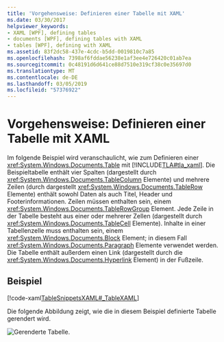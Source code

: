 ```yaml
---
title: 'Vorgehensweise: Definieren einer Tabelle mit XAML'
ms.date: 03/30/2017
helpviewer_keywords:
- XAML [WPF], defining tables
- documents [WPF], defining tables with XAML
- tables [WPF], defining with XAML
ms.assetid: 83f2dc58-437e-4cdc-b5dd-0019810c7a85
ms.openlocfilehash: 7398af6fddae56238e1af3ee4e726420c01ab7ea
ms.sourcegitcommit: 0c48191d6d641ce88d7510e319cf38c0e35697d0
ms.translationtype: MT
ms.contentlocale: de-DE
ms.lasthandoff: 03/05/2019
ms.locfileid: "57376922"
---
```

# <a name="how-to-define-a-table-with-xaml"></a>Vorgehensweise: Definieren einer Tabelle mit XAML
Im folgende Beispiel wird veranschaulicht, wie zum Definieren einer <xref:System.Windows.Documents.Table> mit [!INCLUDE[TLA#tla_xaml](../../../../includes/tlasharptla-xaml-md.md)].  Die Beispieltabelle enthält vier Spalten (dargestellt durch <xref:System.Windows.Documents.TableColumn> Elemente) und mehrere Zeilen (durch dargestellt <xref:System.Windows.Documents.TableRow> Elemente) enthält sowohl Daten als auch Titel, Header und Footerinformationen.  Zeilen müssen enthalten sein, einem <xref:System.Windows.Documents.TableRowGroup> Element.  Jede Zeile in der Tabelle besteht aus einer oder mehrerer Zellen (dargestellt durch <xref:System.Windows.Documents.TableCell> Elemente).  Inhalte in einer Tabellenzelle muss enthalten sein, einem <xref:System.Windows.Documents.Block> Element; in diesem Fall <xref:System.Windows.Documents.Paragraph> Elemente verwendet werden.  Die Tabelle enthält außerdem einen Link (dargestellt durch die <xref:System.Windows.Documents.Hyperlink> Element) in der Fußzeile.  
  
## <a name="example"></a>Beispiel  
 [!code-xaml[TableSnippetsXAML#_TableXAML](~/samples/snippets/csharp/VS_Snippets_Wpf/TableSnippetsXAML/CS/Window1.xaml#_tablexaml)]  
  
 Die folgende Abbildung zeigt, wie die in diesem Beispiel definierte Tabelle gerendert wird.  
  
 ![Gerenderte Tabelle.](./media/tableeg.png "TableEG")
